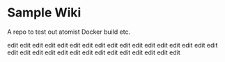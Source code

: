 # Sample Wiki

A repo to test out atomist Docker build etc.

edit
edit
edit
edit
edit
edit
edit
edit
edit
edit
edit
edit
edit
edit
edit
edit
edit
edit
edit
edit
edit
edit
edit
edit
edit
edit
edit
edit
edit
edit
edit
